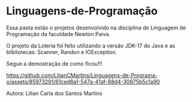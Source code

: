 # Linguagens-de-Programação

Essa pasta estão o projetos desenvolvido na disciplina de Linguagem de Programação da faculdade Newton Paiva.

O projeto da Loteria foi feito utilizando a versão JDK-17 do Java e as blibliotecas: Scanner, Randon e IOException.

Segue a demostração  de como ficou!!!

https://github.com/LilianCMartins/Linguagens-de-Programa-o/assets/85973291/61ced8a1-547a-41af-88d4-30875b5c1a90

Autora: Lilian Carla dos Santos Martins

